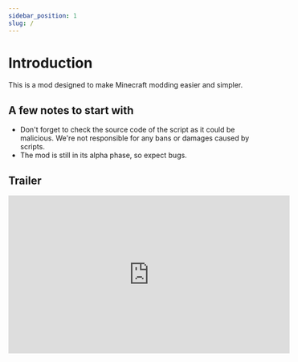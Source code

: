```yaml
---
sidebar_position: 1
slug: /
---
```


# Introduction

This is a mod designed to make Minecraft modding easier and simpler.

## A few notes to start with

- Don't forget to check the source code of the script as it could be malicious. We're not responsible for any bans or damages caused by scripts.
- The mod is still in its alpha phase, so expect bugs.

## Trailer

<iframe width="560" height="315" src="https://www.youtube-nocookie.com/embed/R_NLry8_UGc" title="YouTube video player" frameborder="0" allow="accelerometer; autoplay; clipboard-write; encrypted-media; gyroscope; picture-in-picture; web-share" allowfullscreen></iframe>